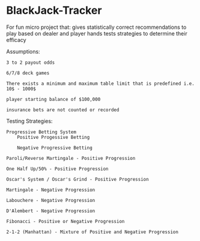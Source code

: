 # BlackJack-Tracker
For fun micro project that: 
    gives statistically correct recommendations to play based on dealer and player hands 
    tests strategies to determine their efficacy 


Assumptions: 

    3 to 2 payout odds 

    6/7/8 deck games  

    There exists a minimum and maximum table limit that is predefined i.e. 10$ - 1000$
    
    player starting balance of $100,000

    insurance bets are not counted or recorded



Testing Strategies: 

    Progressive Betting System 
        Positive Progessive Betting 

        Negative Progressive Betting 

    Paroli/Reverse Martingale - Positive Progression 

    One Half Up/50% - Positive Progression 

    Oscar's System / Oscar's Grind - Positive Progression 

    Martingale - Negative Progression 

    Labouchere - Negative Progression 

    D'Alembert - Negative Progression 

    Fibonacci - Positive or Negative Progression 

    2-1-2 (Manhattan) - Mixture of Positive and Negative Progression 



